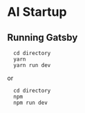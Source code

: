 # AI Startup

## Running Gatsby

```
  cd directory
  yarn
  yarn run dev
```

or

```
  cd directory
  npm
  npm run dev
```
